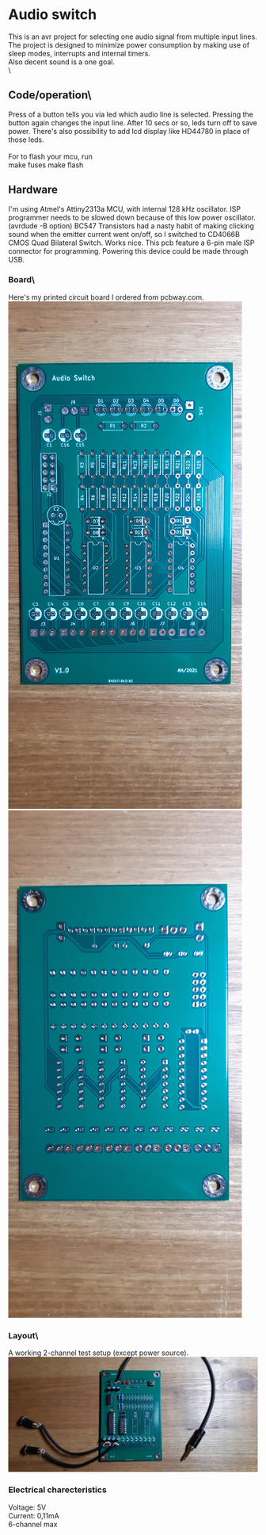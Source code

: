 # Audio switch   

This is an avr project for selecting one audio signal from multiple input lines.\
The project is designed to minimize power consumption by making use of sleep modes, interrupts and internal timers.\
Also decent sound is a one goal.\
\
## Code/operation\

Press of a button tells you via led which audio line is selected. Pressing the button again changes the input line. After 10 secs or so, leds turn off to save power. There's also possibility to add lcd display like HD44780 in place of those leds.\
\
For to flash your mcu, run\
    make fuses
    make flash

## Hardware  

I'm using Atmel's Attiny2313a MCU, with internal 128 kHz oscillator. ISP programmer needs to be slowed down because of this low power oscillator. (avrdude -B option)
BC547 Transistors had a nasty habit of making clicking sound when the emitter current went on/off, so I switched to CD4066B CMOS Quad Bilateral Switch. Works nice. This pcb feature a 6-pin male ISP connector for programming. Powering this device could be made through USB. 

### Board\

Here's my printed circuit board I ordered from pcbway.com.\
![Front](/pics/front.jpg "Front")
![Back](/pics/back.jpg "Back")

### Layout\

A working 2-channel test setup (except power source).\
![Test setup](/pics/test_setup.jpg)

### Electrical charecteristics

Voltage: 5V\
Current: 0,11mA\
6-channel max